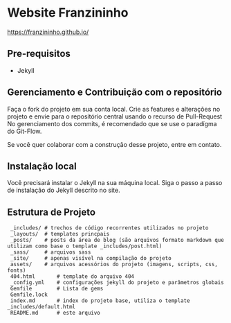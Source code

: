 # Website Franzininho

https://franzininho.github.io/

## Pre-requisitos

 - Jekyll

## Gerenciamento e Contribuição com o repositório

 Faça o fork do projeto em sua conta local.
 Crie as features e alterações no projeto e envie para o repositório central usando o recurso de Pull-Request
 No gerenciamento dos commits, é recomendado que se use o paradígma do Git-Flow.

 Se você quer colaborar com a construção desse projeto, entre em contato.

## Instalação local

Você precisará instalar o Jekyll na sua máquina local. Siga o passo a passo de instalação do Jekyll descrito no site.

## Estrutura de Projeto

```
 _includes/	# trechos de código recorrentes utilizados no projeto
 _layouts/	# templates princpais
 _posts/	# posts da área de blog (são arquivos formato markdown que utilizam como base o template _includes/post.html)
 _sass/		# arquivos sass
 _site/		# apenas visível na compilação do projeto
 assets/	# arquivos acessórios do projeto (imagens, scripts, css, fonts)
 404.html       # template do arquivo 404
 _config.yml    # configurações jekyll do projeto e parâmetros globais
 Gemfile        # Lista de gems
 Gemfile.lock
 index.md       # index do projeto base, utiliza o template _includes/default.html
 README.md      # este arquivo
```

